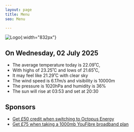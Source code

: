 ```yaml
---
layout: page
title: Menu
seo: Menu

---
```


![Logo](/images/logo.jpg){:width="832px"}

<!-- weather_marker starts -->
## On Wednesday, 02 July 2025

- The average temperature today is 22.09˚C,
- With highs of 23.25˚C and lows of 21.65˚C,
- It may feel like 21.29˚C with clear sky
- The wind speed is 6.17m/s and visibility is 10000m
- The pressure is 1020hPa and humidity is 36%
- The sun will rise at 03:53 and set at 20:30

<!-- weather_marker ends -->

## Sponsors

- [Get £50 credit when switching to Octopus Energy](https://bit.ly/3oD1nnS)
- [Get £75 when taking a 1000mb YouFibre broadband plan](https://aklam.io/91zWhU?)
